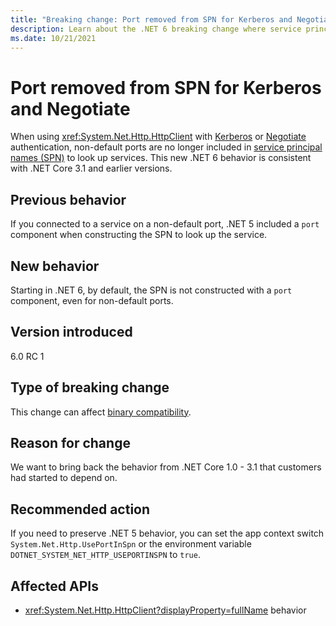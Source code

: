 ```yaml
---
title: "Breaking change: Port removed from SPN for Kerberos and Negotiate"
description: Learn about the .NET 6 breaking change where service principal names don't include a port component for Kerberos and Negotiate authentication.
ms.date: 10/21/2021
---
```

# Port removed from SPN for Kerberos and Negotiate

When using <xref:System.Net.Http.HttpClient> with [Kerberos](/windows/win32/secauthn/microsoft-kerberos) or [Negotiate](/windows/win32/secauthn/microsoft-negotiate) authentication, non-default ports are no longer included in [service principal names (SPN)](/windows/win32/ad/service-principal-names) to look up services. This new .NET 6 behavior is consistent with .NET Core 3.1 and earlier versions.

## Previous behavior

If you connected to a service on a non-default port, .NET 5 included a `port` component when constructing the SPN to look up the service.

## New behavior

Starting in .NET 6, by default, the SPN is not constructed with a `port` component, even for non-default ports.

## Version introduced

6.0 RC 1

## Type of breaking change

This change can affect [binary compatibility](../../categories.md#binary-compatibility).

## Reason for change

We want to bring back the behavior from .NET Core 1.0 - 3.1 that customers had started to depend on.

## Recommended action

If you need to preserve .NET 5 behavior, you can set the app context switch `System.Net.Http.UsePortInSpn` or the environment variable `DOTNET_SYSTEM_NET_HTTP_USEPORTINSPN` to `true`.

## Affected APIs

- <xref:System.Net.Http.HttpClient?displayProperty=fullName> behavior

